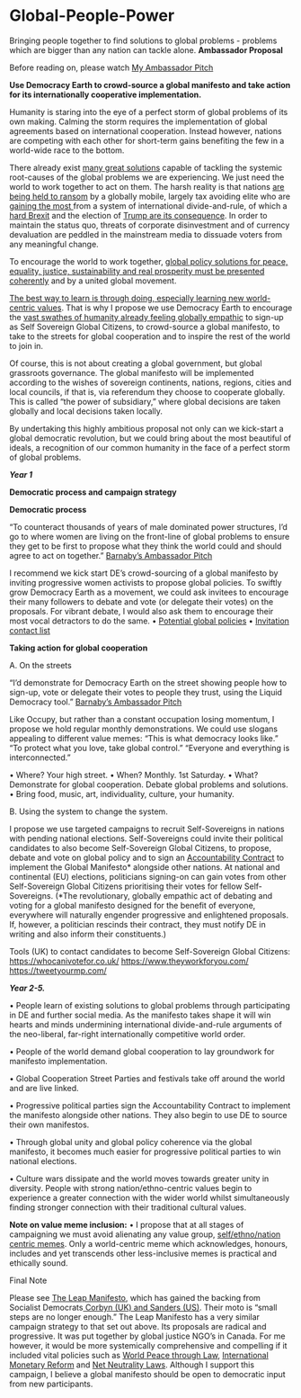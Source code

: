 # Global-People-Power
Bringing people together to find solutions to global problems - problems which are bigger than any nation can tackle alone.
**Ambassador Proposal**

Before reading on, please watch [My Ambassador Pitch](https://www.youtube.com/watch?v=stEJ_RsSTe4)

**Use Democracy Earth to crowd-source a global manifesto and take action for its internationally cooperative implementation.** 

Humanity is staring into the eye of a perfect storm of global problems of its own making. Calming the storm requires the implementation of global agreements based on international cooperation. Instead however, nations are competing with each other for short-term gains benefiting the few in a world-wide race to the bottom.  

There already exist [many great solutions](http://globalpeoplepower.org/many-minds/potential-global-policies/) capable of tackling the systemic root-causes of the global problems we are experiencing. We just need the world to work together to act on them. The harsh reality is that nations [are being held to ransom](http://globalpeoplepower.org/about/why/) by a globally mobile, largely tax avoiding elite who are [gaining the most ](http://globalpeoplepower.org/panama-papers-highlight-need-unite-globally/)from a system of international divide-and-rule, of which a [hard Brexit](https://www.theguardian.com/technology/2017/may/07/the-great-british-brexit-robbery-hijacked-democracy) and the election of [Trump are its consequence](https://www.commondreams.org/views/2016/12/24/trump-and-national-neoliberalism). In order to maintain the status quo, threats of corporate disinvestment and of currency devaluation are peddled in the mainstream media to dissuade voters from any meaningful change. 

To encourage the world to work together, [global policy solutions for peace, equality, justice, sustainability and real prosperity must be presented coherently](http://globalpeoplepower.org/owen-jones-global-democratic-revolution/) and by a united global movement. 

[The best way to learn is through doing, especially learning new world-centric values](http://www.campaignstrategy.org/twelve_guidelines.php?pg=motivation). That is why I propose we use Democracy Earth to encourage the [vast swathes of humanity already feeling globally empathic](https://www.weforum.org/agenda/2017/10/why-the-world-needs-more-global-citizens?utm_content=buffer6affe&utm_medium=social&utm_source=twitter.com&utm_campaign=buffer) to sign-up as Self Sovereign Global Citizens, to crowd-source a global manifesto, to take to the streets for global cooperation and to inspire the rest of the world to join in.

Of course, this is not about creating a global government, but global grassroots governance. The global manifesto will be implemented according to the wishes of sovereign continents, nations, regions, cities and local councils, if that is, via referendum they choose to cooperate globally. This is called “the power of subsidiary,” where global decisions are taken globally and local decisions taken locally.

By undertaking this highly ambitious proposal not only can we kick-start a global democratic revolution, but we could bring about the most beautiful of ideals, a recognition of our common humanity in the face of a perfect storm of global problems. 

_**Year 1**_

**Democratic process and campaign strategy**

**Democratic process**

“To counteract thousands of years of male dominated power structures, I’d go to where women are living on the front-line of global problems to ensure they get to be first to propose what they think the world could and should agree to act on together.” [Barnaby’s Ambassador Pitch](https://www.youtube.com/watch?v=stEJ_RsSTe4)

I recommend we kick start DE’s crowd-sourcing of a global manifesto by inviting progressive women activists to propose global policies. To swiftly grow Democracy Earth as a movement, we could ask invitees to encourage their many followers to debate and vote (or delegate their votes) on the proposals. For vibrant debate, I would also ask them to encourage their most vocal detractors to do the same. 
•	[Potential global policies](http://globalpeoplepower.org/many-minds/potential-global-policies/)
•	[Invitation contact list](https://trello.com/b/Vpl07B2g/contact-list-for-policy-proposals)

**Taking action for global cooperation**

A.	On the streets

“I’d demonstrate for Democracy Earth on the street showing people how to sign-up, vote or delegate their votes to people they trust, using the Liquid Democracy tool.” [Barnaby’s Ambassador Pitch](https://www.youtube.com/watch?v=stEJ_RsSTe4)

Like Occupy, but rather than a constant occupation losing momentum, I propose we hold regular monthly demonstrations. We could use slogans appealing to different value memes: “This is what democracy looks like.” “To protect what you love, take global control.” “Everyone and everything is interconnected.”  
 
•	Where? Your high street.
•	When? Monthly. 1st Saturday.
•	What? Demonstrate for global cooperation. Debate global problems and solutions.
•	Bring food, music, art, individuality, culture, your humanity.

B.	Using the system to change the system.

I propose we use targeted campaigns to recruit Self-Sovereigns in nations with pending national elections. Self-Sovereigns could invite their political candidates to also become Self-Sovereign Global Citizens, to propose, debate and vote on global policy and to sign an [Accountability Contract](http://globalpeoplepower.org/one-action/politician-pioneers-accountability-agreement/) to implement the Global Manifesto* alongside other nations. At national and continental (EU) elections, politicians signing-on can gain votes from other Self-Sovereign Global Citizens prioritising their votes for fellow Self-Sovereigns. (*The revolutionary, globally empathic act of debating and voting for a global manifesto designed for the benefit of everyone, everywhere will naturally engender progressive and enlightened proposals. If, however, a politician rescinds their contract, they must notify DE in writing and also inform their constituents.) 

Tools (UK) to contact candidates to become Self-Sovereign Global Citizens: 
https://whocanivotefor.co.uk/
https://www.theyworkforyou.com/
https://tweetyourmp.com/

**_Year 2-5._**

•	People learn of existing solutions to global problems through participating in DE and further social media. As the manifesto takes shape it will win hearts and minds undermining international divide-and-rule arguments of the neo-liberal, far-right internationally competitive world order. 

•	People of the world demand global cooperation to lay groundwork for manifesto implementation. 

•	Global Cooperation Street Parties and festivals take off around the world and are live linked.

•	Progressive political parties sign the Accountability Contract to implement the manifesto alongside other nations. They also begin to use DE to source their own manifestos.

•	Through global unity and global policy coherence via the global manifesto, it becomes much easier for progressive political parties to win national elections.

•	Culture wars dissipate and the world moves towards greater unity in diversity. People with strong nation/ethno-centric values begin to experience a greater connection with the wider world whilst simultaneously finding stronger connection with their traditional cultural values.  

**Note on value meme inclusion:**
•	I propose that at all stages of campaigning we must avoid alienating any value group, [self/ethno/nation centric memes](http://globalpeoplepower.org/many-minds/systemicon-thinking-tool/). Only a world-centric meme which acknowledges, honours, includes and yet transcends other less-inclusive memes is practical and ethically sound. 

Final Note

Please see [The Leap Manifesto](https://leapmanifesto.org/en/the-leap-manifesto/), which has gained the backing from Socialist Democrats[ Corbyn (UK) and Sanders (US)](https://www.commondreams.org/views/2018/02/04/radical-recipe-key-sanders-corbyn-advisors-back-leap-manifesto-canada). Their moto is “small steps are no longer enough.” The Leap Manifesto has a very similar campaign strategy to that set out above. Its proposals are radical and progressive. It was put together by global justice NGO’s in Canada. For me however, it would be more systemically comprehensive and compelling if it included vital policies such as [World Peace through Law](http://www.cadmusjournal.org/node/252), [International Monetary Reform](http://internationalmoneyreform.org/) and [Net Neutrality Laws](https://webwewant.org/). Although I support this campaign, I believe a global manifesto should be open to democratic input from new participants.
